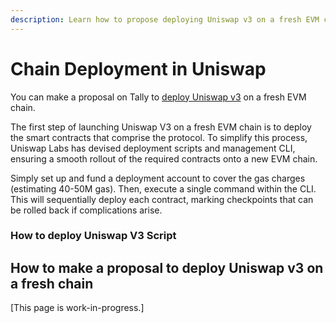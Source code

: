 ```yaml
---
description: Learn how to propose deploying Uniswap v3 on a fresh EVM chain using Tally.
---
```


# Chain Deployment in Uniswap

You can make a proposal on Tally to [deploy Uniswap v3](https://github.com/Uniswap/deploy-v3) on a fresh EVM chain.

The first step of launching Uniswap V3 on a fresh EVM chain is to deploy the smart contracts that comprise the protocol. To simplify this process, Uniswap Labs has devised deployment scripts and management CLI, ensuring a smooth rollout of the required contracts onto a new EVM chain.&#x20;

Simply set up and fund a deployment account to cover the gas charges (estimating 40-50M gas). Then, execute a single command within the CLI. This will sequentially deploy each contract, marking checkpoints that can be rolled back if complications arise.

### How to deploy Uniswap V3 Script



## How to make a proposal to deploy Uniswap v3 on a fresh chain

\[This page is work-in-progress.]

